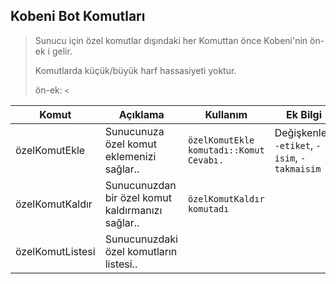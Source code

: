 ## Kobeni Bot Komutları

> Sunucu için özel komutlar dışındaki her Komuttan önce Kobeni'nin ön-ek i gelir. 
> 
> Komutlarda küçük/büyük harf hassasiyeti yoktur.
>
> ön-ek: `<`

Komut | Açıklama | Kullanım | Ek Bilgi
-|-|-|-
özelKomutEkle | Sunucunuza özel komut eklemenizi sağlar.. | `özelKomutEkle komutadı::Komut Cevabı.` | Değişkenler: `-etiket`, `-isim`, `-takmaisim`
özelKomutKaldır | Sunucunuzdan bir özel komut kaldırmanızı sağlar.. | `özelKomutKaldır komutadı`
özelKomutListesi | Sunucunuzdaki özel komutların listesi.. |

